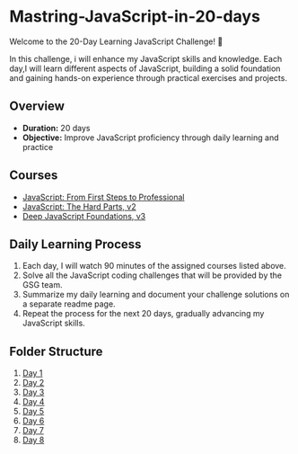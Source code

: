 # Mastring-JavaScript-in-20-days
Welcome to the 20-Day Learning JavaScript Challenge! 🚀

In this challenge, i will enhance my JavaScript skills and knowledge. Each day,I will learn different aspects of JavaScript, building a solid foundation and gaining hands-on experience through practical exercises and projects.

## Overview
- **Duration:** 20 days
- **Objective:** Improve JavaScript proficiency through daily learning and practice

## Courses
 - [JavaScript: From First Steps to Professional](https://frontendmasters.com/courses/javascript-first-steps/)
 - [JavaScript: The Hard Parts, v2](https://frontendmasters.com/courses/javascript-hard-parts-v2/)
 - [Deep JavaScript Foundations, v3](https://frontendmasters.com/courses/deep-javascript-v3/)

## Daily Learning Process
1. Each day, I will watch 90 minutes of the assigned courses listed above.
2. Solve all the JavaScript coding challenges that will be provided by the GSG team.
3. Summarize my daily learning and document your challenge solutions on a separate readme page.
4. Repeat the process for the next 20 days, gradually advancing my JavaScript skills.


## Folder Structure
1. [Day 1](https://github.com/raghadtariq/Mastring-JavaScript-in-20-days/blob/main/Day1.md)
2. [Day 2](https://github.com/raghadtariq/Mastring-JavaScript-in-20-days/blob/main/Day2.md)
3. [Day 3](https://github.com/raghadtariq/Mastring-JavaScript-in-20-days/blob/main/Day3.md)
4. [Day 4](https://github.com/raghadtariq/Mastring-JavaScript-in-20-days/blob/main/Day4.md)
5. [Day 5](https://github.com/raghadtariq/Mastring-JavaScript-in-20-days/blob/main/Day5.md)
6. [Day 6](https://github.com/raghadtariq/Mastring-JavaScript-in-20-days/blob/main/Day6.md)
7. [Day 7](https://github.com/raghadtariq/Mastring-JavaScript-in-20-days/blob/main/Day7.md)
8. [Day 8](https://github.com/raghadtariq/Mastring-JavaScript-in-20-days/blob/main/Day8.md)
